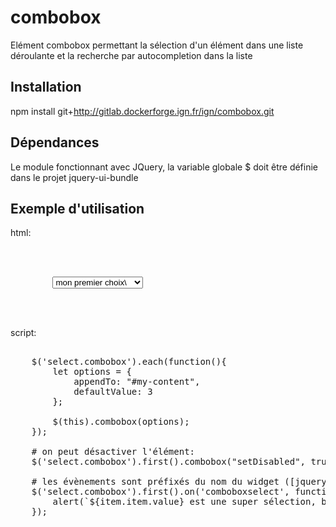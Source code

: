 # combobox
Elément combobox permettant la sélection d'un élément dans une liste déroulante et la recherche par autocompletion dans la liste

## Installation
npm install git+http://gitlab.dockerforge.ign.fr/ign/combobox.git

## Dépendances
Le module fonctionnant avec JQuery, la variable globale $ doit être définie dans le projet
jquery-ui-bundle

## Exemple d'utilisation
html:

<pre>

	<div id="my-content"\>
		<select class="combobox"\>
			<option value="1">mon premier choix\</option\>
			<option value="2">mon second choix\</option\>
			<option value="3">mon troisieme choix\</option\>
		</select>
	</div>
	
</pre>

script:

<pre>
    	
	$('select.combobox').each(function(){
		let options = {
			appendTo: "#my-content",
			defaultValue: 3
		};

		$(this).combobox(options);
	});
	
	# on peut désactiver l'élément:
	$('select.combobox').first().combobox("setDisabled", true);
	
	# les évènements sont préfixés du nom du widget ([jquery ui widget](https://api.jqueryui.com/jquery.widget/)), ex:
	$('select.combobox').first().on('comboboxselect', function(event, item) {
		alert(`${item.item.value} est une super sélection, bravo!`);
	});

</pre>
